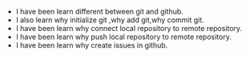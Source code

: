 - I have been learn different between git and github.
- I also learn why initialize git ,why add git,why commit git.
- I have been learn why connect local repository to remote repository.
- I have been learn why push local repository to remote repository.
- I have been learn why create issues in github.
